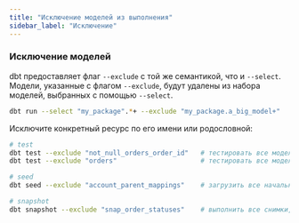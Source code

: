 ```yaml
---
title: "Исключение моделей из выполнения"
sidebar_label: "Исключение"
---
```


### Исключение моделей
dbt предоставляет флаг `--exclude` с той же семантикой, что и `--select`. Модели, указанные с флагом `--exclude`, будут удалены из набора моделей, выбранных с помощью `--select`.

```bash
dbt run --select "my_package".*+ --exclude "my_package.a_big_model+"    # выбрать все модели в my_package и их дочерние, кроме a_big_model и его дочерних
```

Исключите конкретный ресурс по его имени или родословной:

```bash
# test
dbt test --exclude "not_null_orders_order_id"   # тестировать все модели, кроме теста not_null_orders_order_id
dbt test --exclude "orders"                     # тестировать все модели, кроме тестов, связанных с моделью orders

# seed
dbt seed --exclude "account_parent_mappings"    # загрузить все начальные данные, кроме account_parent_mappings

# snapshot
dbt snapshot --exclude "snap_order_statuses"    # выполнить все снимки, кроме snap_order_statuses
```